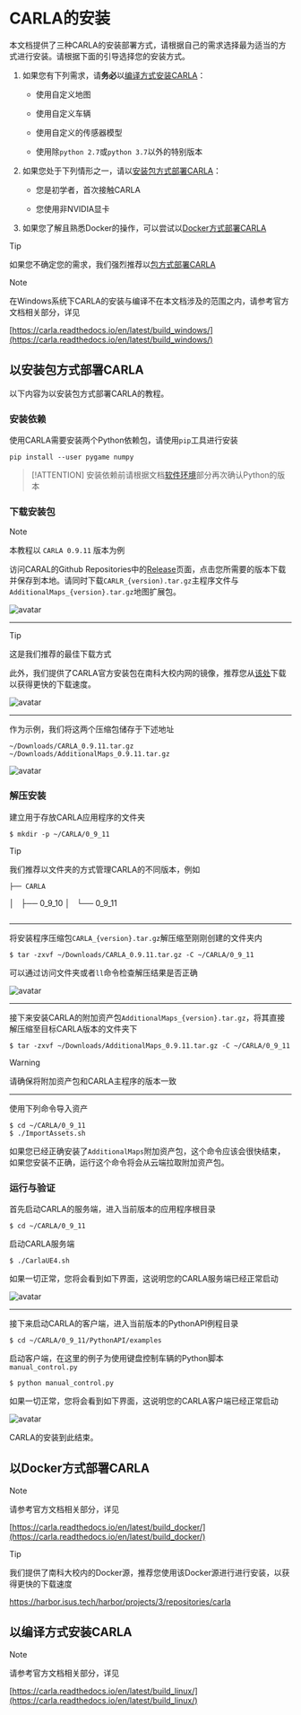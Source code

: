 # CARLA的安装

本文档提供了三种CARLA的安装部署方式，请根据自己的需求选择最为适当的方式进行安装。请根据下面的引导选择您的安装方式。

1. 如果您有下列需求，请**务必**以[编译方式安装CARLA](#以编译方式安装CARLA)：

    * 使用自定义地图

    * 使用自定义车辆

    * 使用自定义的传感器模型

    * 使用除`python 2.7`或`python 3.7`以外的特别版本

2. 如果您处于下列情形之一，请以[安装包方式部署CARLA](#以安装包方式部署CARLA)：

    * 您是初学者，首次接触CARLA

    * 您使用非NVIDIA显卡

3. 如果您了解且熟悉Docker的操作，可以尝试以[Docker方式部署CARLA](#以Docker方式部署CARLA)

> [!TIP]
>
> 如果您不确定您的需求，我们强烈推荐以[包方式部署CARLA](#以安装包方式部署CARLA)

> [!NOTE]
> 
> 在Windows系统下CARLA的安装与编译不在本文档涉及的范围之内，请参考官方文档相关部分，详见
>
> [https://carla.readthedocs.io/en/latest/build_windows/](https://carla.readthedocs.io/en/latest/build_windows/)

## 以安装包方式部署CARLA

以下内容为以安装包方式部署CARLA的教程。

### 安装依赖
使用CARLA需要安装两个Python依赖包，请使用`pip`工具进行安装
```
pip install --user pygame numpy
```

> [!ATTENTION]
> 安装依赖前请根据文档[软件环境](./installation/software_environment.md)部分再次确认Python的版本

### 下载安装包

> [!NOTE]
> 本教程以 `CARLA 0.9.11` 版本为例

访问CARAL的Github Repositories中的[Release](https://github.com/carla-simulator/carla/releases/)页面，点击您所需要的版本下载并保存到本地。请同时下载`CARLR_{version).tar.gz`主程序文件与`AdditionalMaps_{version}.tar.gz`地图扩展包。

![avatar](../../images/installation/2.png)

----------
> [!TIP]
>
> 这是我们推荐的最佳下载方式

此外，我们提供了CARLA官方安装包在南科大校内网的镜像，推荐您从[该处](http://cdn.isus.tech/downloads/carla/)下载以获得更快的下载速度。

![avatar](../../images/installation/3.png)



---------

作为示例，我们将这两个压缩包储存于下述地址
```
~/Downloads/CARLA_0.9.11.tar.gz
~/Downloads/AdditionalMaps_0.9.11.tar.gz
```

![avatar](../../images/installation/1.png)

### 解压安装

建立用于存放CARLA应用程序的文件夹

```
$ mkdir -p ~/CARLA/0_9_11
```

> [!TIP]
> 我们推荐以文件夹的方式管理CARLA的不同版本，例如
> ```
> ├── CARLA
│   ├── 0_9_10
│   └── 0_9_11
> ```

-------------
将安装程序压缩包`CARLA_{version}.tar.gz`解压缩至刚刚创建的文件夹内

```
$ tar -zxvf ~/Downloads/CARLA_0.9.11.tar.gz -C ~/CARLA/0_9_11
```

可以通过访问文件夹或者`ll`命令检查解压结果是否正确

![avatar](../../images/installation/4.png)


-------------
接下来安装CARLA的附加资产包`AdditionalMaps_{version}.tar.gz`，将其直接解压缩至目标CARLA版本的文件夹下

```
$ tar -zxvf ~/Downloads/AdditionalMaps_0.9.11.tar.gz -C ~/CARLA/0_9_11
```

> [!WARNING]
> 请确保将附加资产包和CARLA主程序的版本一致

--------------

使用下列命令导入资产
```
$ cd ~/CARLA/0_9_11
$ ./ImportAssets.sh
```
如果您已经正确安装了`AdditionalMaps`附加资产包，这个命令应该会很快结束，如果您安装不正确，运行这个命令将会从云端拉取附加资产包。

### 运行与验证

首先启动CARLA的服务端，进入当前版本的应用程序根目录
```
$ cd ~/CARLA/0_9_11
```
启动CARLA服务端
```
$ ./CarlaUE4.sh
```
如果一切正常，您将会看到如下界面，这说明您的CARLA服务端已经正常启动

![avatar](../../images/installation/5.png)

-------------

接下来启动CARLA的客户端，进入当前版本的PythonAPI例程目录
```
$ cd ~/CARLA/0_9_11/PythonAPI/examples
```
启动客户端，在这里的例子为使用键盘控制车辆的Python脚本`manual_control.py`
```
$ python manual_control.py
```

如果一切正常，您将会看到如下界面，这说明您的CARLA客户端已经正常启动

![avatar](../../images/installation/6.png)

CARLA的安装到此结束。

## 以Docker方式部署CARLA

> [!NOTE]
> 
> 请参考官方文档相关部分，详见
>
> [https://carla.readthedocs.io/en/latest/build_docker/](https://carla.readthedocs.io/en/latest/build_docker/)

> [!TIP]
>
> 我们提供了南科大校内的Docker源，推荐您使用该Docker源进行进行安装，以获得更快的下载速度
>
> https://harbor.isus.tech/harbor/projects/3/repositories/carla

## 以编译方式安装CARLA

> [!NOTE]
> 
> 请参考官方文档相关部分，详见
>
> [https://carla.readthedocs.io/en/latest/build_linux/](https://carla.readthedocs.io/en/latest/build_linux/)
